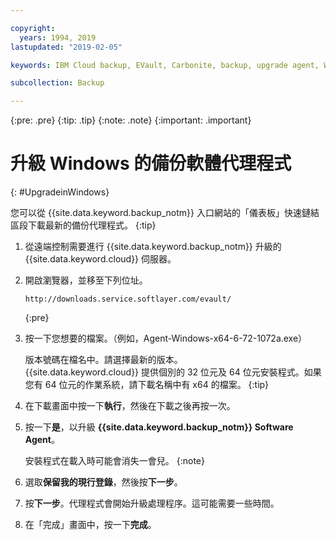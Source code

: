 ```yaml
---

copyright:
  years: 1994, 2019
lastupdated: "2019-02-05"

keywords: IBM Cloud backup, EVault, Carbonite, backup, upgrade agent, Windows

subcollection: Backup

---
```

{:pre: .pre}
{:tip: .tip}
{:note: .note}
{:important: .important}

# 升級 Windows 的備份軟體代理程式
{: #UpgradeinWindows}

您可以從 {{site.data.keyword.backup_notm}} 入口網站的「儀表板」快速鏈結區段下載最新的備份代理程式。
{:tip}

1. 從遠端控制需要進行 {{site.data.keyword.backup_notm}} 升級的 {{site.data.keyword.cloud}} 伺服器。
2. 開啟瀏覽器，並移至下列位址。
   ```
   http://downloads.service.softlayer.com/evault/
   ```
   {:pre}
3. 按一下您想要的檔案。（例如，Agent-Windows-x64-6-72-1072a.exe）

   版本號碼在檔名中。請選擇最新的版本。<br/>{{site.data.keyword.cloud}} 提供個別的 32 位元及 64 位元安裝程式。如果您有 64 位元的作業系統，請下載名稱中有 x64 的檔案。
   {:tip}
4. 在下載畫面中按一下**執行**，然後在下載之後再按一次。
5. 按一下**是**，以升級 **{{site.data.keyword.backup_notm}} Software Agent**。

   安裝程式在載入時可能會消失一會兒。
   {:note}
6. 選取**保留我的現行登錄**，然後按**下一步**。
7. 按**下一步**。代理程式會開始升級處理程序。這可能需要一些時間。
8. 在「完成」畫面中，按一下**完成**。
